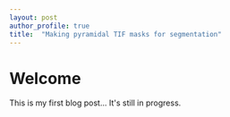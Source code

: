 ```yaml
---
layout: post
author_profile: true
title:  "Making pyramidal TIF masks for segmentation"
---
```


# Welcome

This is my first blog post... It's still in progress.
